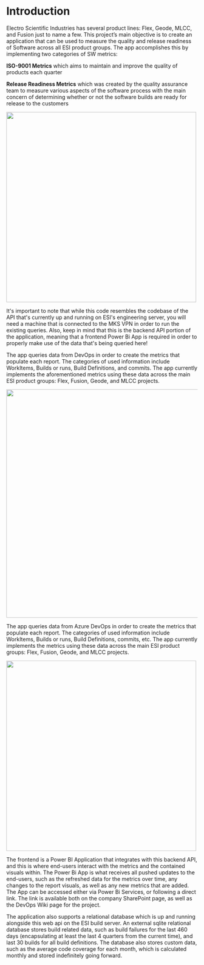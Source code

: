 # Introduction

Electro Scientific Industries has several product lines: Flex, Geode, MLCC, and Fusion just to name a few. This project’s main objective is to create an application that can be used to measure the quality and release readiness of Software across all ESI product groups. The app accomplishes this by implementing two categories of SW metrics: 

**ISO-9001 Metrics** which aims to maintain and improve the quality of products each quarter

**Release Readiness Metrics** which was created by the quality assurance team to measure various aspects of the software process with the main concern of determining whether or not the software builds are ready for release to the customers

<kbd><img src="https://github.com/FluffyCrocodile/Storage/blob/60d30499501be94032c1a93f205cdbdd86087feb/Metric.JPG" width="500"></kbd>

It's important to note that while this code resembles the codebase of the API that's currently up and running on ESI's engineering server, you will need a machine that is connected to the MKS VPN in order to run the existing queries.
Also, keep in mind that this is the backend API portion of the application, meaning that a frontend Power Bi App is required in order to properly make use of the data that's being queried here!

The app queries data from DevOps in order to create the metrics that populate each report. The categories of used information include WorkItems, Builds or runs, Build Definitions, and commits. The app currently implements the aforementioned metrics using these data across the main ESI product groups: Flex, Fusion, Geode, and MLCC projects.

<kbd><img src="https://github.com/FluffyCrocodile/Storage/blob/88e7208a723686db66974830b4082f4eaab25c48/dia.JPG" width="600"></kbd>

The app queries data from Azure DevOps in order to create the metrics that populate each report. The categories of used information include WorkItems, Builds or runs, Build Definitions, commits, etc. The app currently implements the metrics using these data across the main ESI product groups: Flex, Fusion, Geode, and MLCC projects.

<kbd><img src="https://github.com/FluffyCrocodile/Storage/blob/a2ec69f83fb987c3e12dea967801a4421485e733/Summary.jpg" width="500"></kbd>

The frontend is a Power BI Application that integrates with this backend API, and this is where end-users interact with the metrics and the contained visuals within. The Power Bi App is what receives all pushed updates to the end-users, such as the refreshed data for the metrics over time, any changes to the report visuals, as well as any new metrics that are added.
The App can be accessed either via Power Bi Services, or following a direct link. The link is available both on the company SharePoint page, as well as the DevOps Wiki page for the project.

The application also supports a relational database which is up and running alongside this web api on the ESI build server. An external sqlite relational database stores build related data, such as build failures for the last 460 days (encapsulating at least the last 4 quarters from the current time), and last 30 builds for all build definitions. 
The database also stores custom data, such as the average code coverage for each month, which is calculated monthly and stored indefinitely going forward. 
